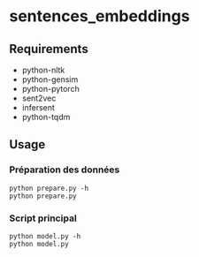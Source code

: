 # sentences_embeddings

## Requirements

- python-nltk
- python-gensim
- python-pytorch
- sent2vec
- infersent
- python-tqdm

## Usage

### Préparation des données

```
python prepare.py -h
python prepare.py
```

### Script principal

```
python model.py -h
python model.py
```
